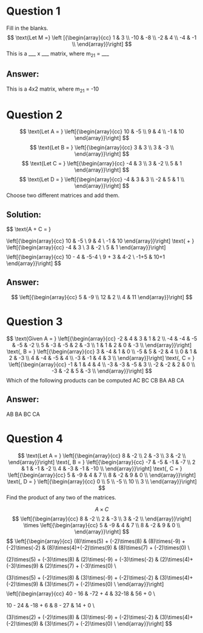 # Question 1
Fill in the blanks.
$$
\text{Let M =}
\left [{\begin{array}{cc}
1 & 3 \\
-10 & -8 \\
-2 & 4 \\
-4 & -1 \\
\end{array}}\right]
$$
This is a \_\_\_ x \_\_\_ matrix, where m<sub>21</sub> = \_\_\_

## Answer:
This is a 4x2 matrix, where m<sub>21</sub> = -10

# Question 2 
$$
\text{Let A = }
\left[{\begin{array}{cc}
10 & -5 \\
9 & 4 \\
-1 & 10
\end{array}}\right]
$$
$$
\text{Let B = }
\left[{\begin{array}{cc}
3 & 3 \\
3 & -3 \\
\end{array}}\right]
$$
$$
\text{Let C = }
\left[{\begin{array}{cc}
-4 & 3 \\
3 & -2 \\
5 & 1
\end{array}}\right]
$$
$$
\text{Let D = }
\left[{\begin{array}{cc}
-4 & 3 & 3 \\
-2 & 5 & 1 \\
\end{array}}\right]
$$
Choose two different matrices and add them.

## Solution:
$$
\text{A + C = }

\left[{\begin{array}{cc}
10 & -5 \\
9 & 4 \\
-1 & 10
\end{array}}\right]
\text{ + }
\left[{\begin{array}{cc}
-4 & 3 \\
3 & -2 \\
5 & 1
\end{array}}\right]
$$
$$
\left[{\begin{array}{cc}
10 - 4 & -5-4 \\
9 + 3 & 4-2 \\
-1+5 & 10+1
\end{array}}\right]
$$
## Answer:
$$
\left[{\begin{array}{cc}
5 & -9 \\
12 & 2 \\
4 & 11
\end{array}}\right]
$$

# Question 3
$$
\text{Given A = }
\left[{\begin{array}{cc}
-2 & 4 & 3 & 1 & 2 \\
-4 & -4 & -5 & -5 & -2 \\
5 & -3 & -5 & 2 & -3 \\ 
1 & 1 & 2 & 0 & -3 \\
\end{array}}\right]
\text{, B = }
\left[{\begin{array}{cc}
3 & -4 & 1 & 0 \\
-5 & 5 & -2 & 4 \\
0 & 1 & 2 & -3 \\ 
4 & -4 & -5 & 4 \\
-3 & -1 & 4 & 3 \\
\end{array}}\right]
\text{, C = }
\left[{\begin{array}{cc}
-1 & 1 & 4 & 4 \\
-3 & -3 & -5 & 3 \\
-2 & -2 & 2 & 0 \\ 
-3 & -2 & 5 & -3 \\
\end{array}}\right]
$$
Which of the following products can be computed
AC BC CB BA AB CA

## Answer:
AB BA BC CA

# Question 4
$$
\text{Let A = }
\left[{\begin{array}{cc}
8 & -2 \\
2 & -3 \\
3 & -2 \\ 
\end{array}}\right]
\text{, B = }
\left[{\begin{array}{cc}
-7 & -5 & -1 & -7 \\
2 & 1 & -1 & -2 \\
4 & -3 & -1 & -10 \\ 
\end{array}}\right]
\text{, C = }
\left[{\begin{array}{cc}
5 & -9 & 4 & 7 \\
8 & -2 & 9 & 0 \\
\end{array}}\right]
\text{, D = }
\left[{\begin{array}{cc}
0 \\
5 \\
-5 \\ 
10 \\
3 \\
\end{array}}\right]
$$
Find the product of any two of the matrices.

$$
A \times C
$$
$$
\left[{\begin{array}{cc}
8 & -2 \\
2 & -3 \\
3 & -2 \\ 
\end{array}}\right]
\times
\left[{\begin{array}{cc}
5 & -9 & 4 & 7 \\
8 & -2 & 9 & 0 \\
\end{array}}\right]
$$
$$
\left[{\begin{array}{cc}
(8)\times(5) + (-2)\times(8)  & (8)\times(-9) + (-2)\times(-2) & (8)\times(4)+(-2)\times(9) & (8)\times(7) + (-2)\times(0) \\

(2)\times(5) + (-3)\times(8)  & (2)\times(-9) + (-3)\times(-2) & (2)\times(4)+(-3)\times(9) & (2)\times(7) + (-3)\times(0) \\

(3)\times(5) + (-2)\times(8)  & (3)\times(-9) + (-2)\times(-2) & (3)\times(4)+(-2)\times(9) & (3)\times(7) + (-2)\times(0) \\
\end{array}}\right]
$$
$$
\left[{\begin{array}{cc}
40 - 16  & -72 + 4 & 32-18 & 56 + 0 \\

10 - 24  & -18 + 6 & 8 - 27 & 14 + 0 \\

(3)\times(2) + (-2)\times(8)  & (3)\times(-9) + (-2)\times(-2) & (3)\times(4)+(-2)\times(9) & (3)\times(7) + (-2)\times(0) \\
\end{array}}\right]
$$
